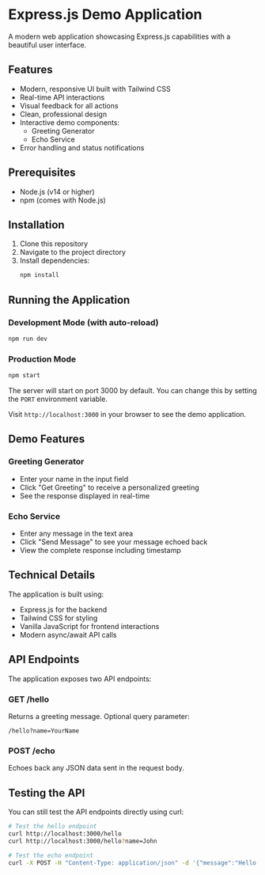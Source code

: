 # Express.js Demo Application

A modern web application showcasing Express.js capabilities with a beautiful user interface.

## Features

- Modern, responsive UI built with Tailwind CSS
- Real-time API interactions
- Visual feedback for all actions
- Clean, professional design
- Interactive demo components:
  - Greeting Generator
  - Echo Service
- Error handling and status notifications

## Prerequisites

- Node.js (v14 or higher)
- npm (comes with Node.js)

## Installation

1. Clone this repository
2. Navigate to the project directory
3. Install dependencies:
   ```bash
   npm install
   ```

## Running the Application

### Development Mode (with auto-reload)
```bash
npm run dev
```

### Production Mode
```bash
npm start
```

The server will start on port 3000 by default. You can change this by setting the `PORT` environment variable.

Visit `http://localhost:3000` in your browser to see the demo application.

## Demo Features

### Greeting Generator
- Enter your name in the input field
- Click "Get Greeting" to receive a personalized greeting
- See the response displayed in real-time

### Echo Service
- Enter any message in the text area
- Click "Send Message" to see your message echoed back
- View the complete response including timestamp

## Technical Details

The application is built using:
- Express.js for the backend
- Tailwind CSS for styling
- Vanilla JavaScript for frontend interactions
- Modern async/await API calls

## API Endpoints

The application exposes two API endpoints:

### GET /hello
Returns a greeting message. Optional query parameter:
```
/hello?name=YourName
```

### POST /echo
Echoes back any JSON data sent in the request body.

## Testing the API

You can still test the API endpoints directly using curl:

```bash
# Test the hello endpoint
curl http://localhost:3000/hello
curl http://localhost:3000/hello?name=John

# Test the echo endpoint
curl -X POST -H "Content-Type: application/json" -d '{"message":"Hello World"}' http://localhost:3000/echo
```
